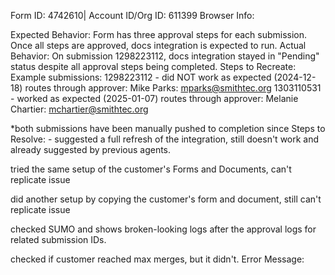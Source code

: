 Form ID: 4742610| Account ID/Org ID: 611399
Browser Info:

Expected Behavior: Form has three approval steps for each submission. Once all steps are approved, docs integration is expected to run.
Actual Behavior: On submission 1298223112, docs integration stayed in "Pending" status despite all approval steps being completed.
Steps to Recreate: Example submissions:
1298223112 - did NOT work as expected (2024-12-18) routes through approver: Mike Parks: mparks@smithtec.org
1303110531 - worked as expected (2025-01-07) routes through approver: Melanie Chartier: mchartier@smithtec.org

\*both submissions have been manually pushed to completion since
Steps to Resolve: - suggested a full refresh of the integration, still doesn't work and already suggested by previous agents.

tried the same setup of the customer's Forms and Documents, can't replicate issue

did another setup by copying the customer's form and document, still can't replicate issue

checked SUMO and shows broken-looking logs after the approval logs for related submission IDs.

checked if customer reached max merges, but it didn't.
Error Message:
